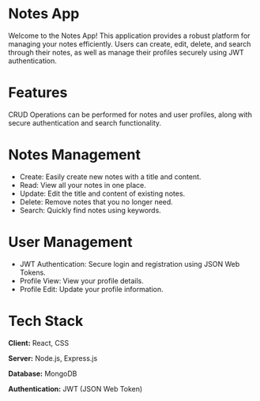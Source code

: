 # Notes App

Welcome to the Notes App! This application provides a robust platform for managing your notes efficiently. Users can create, edit, delete, and search through their notes, as well as manage their profiles securely using JWT authentication.

# Features

CRUD Operations can be performed for notes and user profiles, along with secure authentication and search functionality.

# Notes Management

- Create: Easily create new notes with a title and content.
- Read: View all your notes in one place.
- Update: Edit the title and content of existing notes.
- Delete: Remove notes that you no longer need.
- Search: Quickly find notes using keywords.

# User Management

- JWT Authentication: Secure login and registration using JSON Web Tokens.
- Profile View: View your profile details.
- Profile Edit: Update your profile information.

# Tech Stack

**Client:** React, CSS

**Server:** Node.js, Express.js

**Database:** MongoDB

**Authentication:** JWT (JSON Web Token)